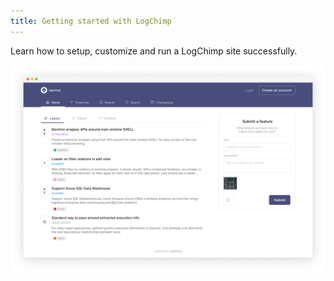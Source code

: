 ```yaml
---
title: Getting started with LogChimp
---
```


Learn how to setup, customize and run a LogChimp site successfully.

![LogChimp homepage](/images/docs/logchimp_homepage.png)
